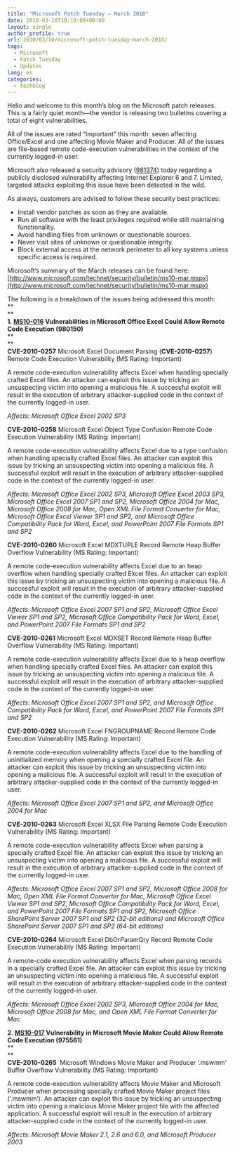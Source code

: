 ```yaml
---
title: "Microsoft Patch Tuesday – March 2010"
date: 2010-03-10T10:19:00+00:00
layout: single
author_profile: true
url: 2010/03/10/microsoft-patch-tuesday-march-2010/
tags:
  - Microsoft
  - Patch Tuesday
  - Updates
lang: en
categories: 
  - techblog
---
```

Hello and welcome to this month’s blog on the Microsoft patch releases. This is a fairly quiet month—the vendor is releasing two bulletins covering a total of eight vulnerabilities.

All of the issues are rated “Important” this month: seven affecting Office/Excel and one affecting Movie Maker and Producer. All of the issues are file-based remote code-execution vulnerabilities in the context of the currently logged-in user.

Microsoft also released a security advisory ([981374](http://www.microsoft.com/technet/security/advisory/981374.mspx)) today regarding a publicly disclosed vulnerability affecting Internet Explorer 6 and 7. Limited, targeted attacks exploiting this issue have been detected in the wild.

As always, customers are advised to follow these security best practices:

  * Install vendor patches as soon as they are available.
  * Run all software with the least privileges required while still maintaining functionality.
  * Avoid handling files from unknown or questionable sources.
  * Never visit sites of unknown or questionable integrity.
  * Block external access at the network perimeter to all key systems unless specific access is required.

Microsoft’s summary of the March releases can be found here:  
 [http://www.microsoft.com/technet/security/bulletin/ms10-mar.mspx](http://www.microsoft.com/technet/security/bulletin/ms10-mar.mspx)

The following is a breakdown of the issues being addressed this month:  
**  
**  
**1. [MS10-016](http://www.microsoft.com/technet/security/Bulletin/MS10-016.mspx) Vulnerabilities in Microsoft Office Excel Could Allow Remote Code Execution (980150)**  
**  
**  
**CVE-2010-0257** Microsoft Excel Document Parsing (**CVE-2010-0257**) Remote Code Execution Vulnerability (MS Rating: Important)

A remote code-execution vulnerability affects Excel when handling specially crafted Excel files. An attacker can exploit this issue by tricking an unsuspecting victim into opening a malicious file. A successful exploit will result in the execution of arbitrary attacker-supplied code in the context of the currently logged-in user.

_Affects: Microsoft Office Excel 2002 SP3_

**CVE-2010-0258** Microsoft Excel Object Type Confusion Remote Code Execution Vulnerability (MS Rating: Important)

A remote code-execution vulnerability affects Excel due to a type confusion when handling specially crafted Excel files. An attacker can exploit this issue by tricking an unsuspecting victim into opening a malicious file. A successful exploit will result in the execution of arbitrary attacker-supplied code in the context of the currently logged-in user.

_Affects: Microsoft Office Excel 2002 SP3, Microsoft Office Excel 2003 SP3, Microsoft Office Excel 2007 SP1 and SP2, Microsoft Office 2004 for Mac, Microsoft Office 2008 for Mac, Open XML File Format Converter for Mac, Microsoft Office Excel Viewer SP1 and SP2, and Microsoft Office Compatibility Pack for Word, Excel, and PowerPoint 2007 File Formats SP1 and SP2_

**CVE-2010-0260** Microsoft Excel MDXTUPLE Record Remote Heap Buffer Overflow Vulnerability (MS Rating: Important)

A remote code-execution vulnerability affects Excel due to an heap overflow when handling specially crafted Excel files. An attacker can exploit this issue by tricking an unsuspecting victim into opening a malicious file. A successful exploit will result in the execution of arbitrary attacker-supplied code in the context of the currently logged-in user.

_Affects: Microsoft Office Excel 2007 SP1 and SP2, Microsoft Office Excel Viewer SP1 and SP2, Microsoft Office Compatibility Pack for Word, Excel, and PowerPoint 2007 File Formats SP1 and SP2_

**CVE-2010-0261** Microsoft Excel MDXSET Record Remote Heap Buffer Overflow Vulnerability (MS Rating: Important)

A remote code-execution vulnerability affects Excel due to a heap overflow when handling specially crafted Excel files. An attacker can exploit this issue by tricking an unsuspecting victim into opening a malicious file. A successful exploit will result in the execution of arbitrary attacker-supplied code in the context of the currently logged-in user.

_Affects: Microsoft Office Excel 2007 SP1 and SP2, and Microsoft Office Compatibility Pack for Word, Excel, and PowerPoint 2007 File Formats SP1 and SP2_

**CVE-2010-0262** Microsoft Excel FNGROUPNAME Record Remote Code Execution Vulnerability (MS Rating: Important)

A remote code-execution vulnerability affects Excel due to the handling of uninitialized memory when opening a specially crafted Excel file. An attacker can exploit this issue by tricking an unsuspecting victim into opening a malicious file. A successful exploit will result in the execution of arbitrary attacker-supplied code in the context of the currently logged-in user.

_Affects: Microsoft Office Excel 2007 SP1 and SP2, and Microsoft Office 2004 for Mac_

**CVE-2010-0263** Microsoft Excel XLSX File Parsing Remote Code Execution Vulnerability (MS Rating: Important)

A remote code-execution vulnerability affects Excel when parsing a specially crafted Excel file. An attacker can exploit this issue by tricking an unsuspecting victim into opening a malicious file. A successful exploit will result in the execution of arbitrary attacker-supplied code in the context of the currently logged-in user.

_Affects: Microsoft Office Excel 2007 SP1 and SP2, Microsoft Office 2008 for Mac, Open XML File Format Converter for Mac, Microsoft Office Excel Viewer SP1 and SP2, Microsoft Office Compatibility Pack for Word, Excel, and PowerPoint 2007 File Formats SP1 and SP2, Microsoft Office SharePoint Server 2007 SP1 and SP2 (32-bit editions) and Microsoft Office SharePoint Server 2007 SP1 and SP2 (64-bit editions)_

**CVE-2010-0264** Microsoft Excel DbOrParamQry Record Remote Code Execution Vulnerability (MS Rating: Important)

A remote-code execution vulnerability affects Excel when parsing records in a specially crafted Excel file. An attacker can exploit this issue by tricking an unsuspecting victim into opening a malicious file. A successful exploit will result in the execution of arbitrary attacker-supplied code in the context of the currently logged-in user.

_Affects: Microsoft Office Excel 2002 SP3, Microsoft Office 2004 for Mac, Microsoft Office 2008 for Mac, and Open XML File Format Converter for Mac_

**2. [MS10-017](http://www.microsoft.com/technet/security/Bulletin/MS10-017.mspx) Vulnerability in Microsoft Movie Maker Could Allow Remote Code Execution (975561)**  
**  
**  
**CVE-2010-0265**  Microsoft Windows Movie Maker and Producer &#8216;.mswmm' Buffer Overflow Vulnerability (MS Rating: Important)

A remote code-execution vulnerability affects Movie Maker and Microsoft Producer when processing specially crafted Movie Maker project files (‘.mswmm’). An attacker can exploit this issue by tricking an unsuspecting victim into opening a malicious Movie Maker project file with the affected application. A successful exploit will result in the execution of arbitrary attacker-supplied code in the context of the currently logged-in user.

_Affects: Microsoft Movie Maker 2.1, 2.6 and 6.0, and Microsoft Producer 2003_